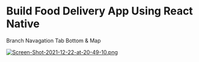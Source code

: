 # Build Food Delivery App Using React Native

Branch Navagation Tab Bottom & Map


[![Screen-Shot-2021-12-22-at-20-49-10.png](https://i.postimg.cc/vHfBBTsg/Screen-Shot-2021-12-22-at-20-49-10.png)](https://postimg.cc/8jkDX1sN)




